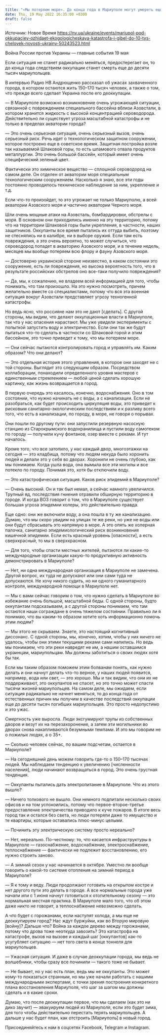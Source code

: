 ```yaml
---
title: "«Мы потеряем море». До конца года в Мариуполе могут умереть еще 10 тысяч человек. Советник мэра города рассказал, какие ужасы творят оккупанты"
date: Thu, 19 May 2022 16:35:00 +0300
draft: false
---
```

Источник: Новое Время https://nv.ua/ukraine/events/mariupol-pod-okkupaciey-ozhidaet-ekogologicheskaya-katastrofa-i-gibel-do-10-tys-chelovek-novosti-ukrainy-50243523.html


Война России против Украины — главные события 19 мая

Если ситуация не станет радикально меняться, предостерегает он, то до конца года следствием оккупации станет смерть еще до десяти тысяч мариупольцев.

В интервью Радио НВ Андрющенко рассказал об ужасах захваченного города, в котором остаются жить 150–170 тысяч человек, а также о том, что прежде всего сделает Украина после его деоккупации.

— В Мариуполе возможно возникновение очень угрожающей ситуации, связанной с повреждением специального бассейна вблизи Азовстали, в котором хранится жидкость с высокой концентрацией сероводорода. Действительно ли существует угроза масштабной катастрофы и не только в пределах акватории города?

— Это очень серьезная ситуация, очень серьезный вызов, очень серьезный риск. Речь идет о технологическом защитном сооружении, которое построено еще в советское время. Защитная постройка возле так называемой Шлаковой горы, то есть шламового отвала продуктов металлургии. Это очень большой бассейн, который имеет очень специфический зеленый цвет.

Фактически это химическое вещество — сплошной сероводород на самом деле. Он отделен от акватории моря специальным технологическим сооружением. Насколько я знаю, все эти годы постоянно проводилось техническое наблюдение за ним, укрепление и т.д.

Если что-то произойдет, то это угрожает не только Мариуполю, а всей акватории Азовского моря и частично акватории Черного моря.

Шли очень мощные атаки на Азовсталь, бомбардировки, обстрелы с моря. В основном они приходились именно на эту территорию, потому что на территории Шлаковой горы были укрепления, в частности, наших защитников. Оккупанты все время пытались их оттуда выбить, поэтому не стеснялись ни в калибре, ни в выборе оружия. Если там есть повреждения, а это очень вероятно, то может случиться, что сероводород попадет в акваторию Азовского моря, и в течение недель, месяцев мы вообще потеряем всю флору и фауну Азовского моря.

— Достоверно украинской стороне неизвестно, в каком состоянии это сооружение, есть ли повреждения, но высока вероятность того, что в результате российских обстрелов оно все-таки получило повреждения?

— Да, мы, к сожалению, не владеем всей информацией для того, чтобы понимать, что там произошло. На это нужно посмотреть, причем желательно вместе со специалистами, потому что вся эта военная ситуация вокруг Азовстали представляет угрозу техногенной катастрофы.

Но ведь ясно, что россияне нам это не дают [сделать]. С другой стороны, мы видим, что делают оккупационные власти в Мариуполе, так что у нас опасения нарастают. Мы уже увидели эксперименты с попыткой запустить воду и электричество. Если они так же будут пытаться что-то сделать в частности со Шлаковой горой и этим бассейном, это точно приведет к тому, что мы потеряем море.

— Они сейчас пытаются контролировать город и управлять им. Каким образом? Что они делают?

— Это отдельная история этого управления, в которое они заходят не с той стороны. Выглядит это следующим образом. Посредством коллаборации, понаходили определенного уровня мастеров с единственным стремлением — любой ценой сделать хорошую картинку, как жизнь возвращается в город.

В первую очередь это касалось, конечно, водоснабжения. Оно в том состоянии, что нужно начинать не с воды, а с канализации. Если не разобраться, как будет происходить циркуляция воды, это приведет к рисковым санитарно-экологическим последствиям и к разливу всего того, что есть в канализации, по городу, в море, не говоря о порывах.

Они пошли по другому пути: они запустили резервную насосную станцию из Старокрымского водохранилища и пустили воду самотеком по городу — получили кучу фонтанов, озер вместе с реками. И тут началось.

Кроме того, что все затопило, у нас каждый двор, многоэтажки на сегодня — это кладбища, потому что людям некуда было хоронить людей и делали это у себя во дворах. Хоронили не очень глубоко, как мы понимаем. Когда ушла вода, она вымыла все эти могилы и все потекло по городу. Понимая это, хотя бы отключили воду.

— Это катастрофическая ситуация. Каков риск эпидемий в Мариуполе?

— Очень высокий. Он и так был немал, а сейчас намного увеличился. Трупный яд, последствия гниения отравили обширную территорию в городе. И когда ВОЗ говорит о том, что в Мариуполе существует большая угроза эпидемии холеры, это действительно правда.

Еще одно: они же включили воду, а она пошла в ту же канализацию. Думаю, что мы скоро увидим на улицах те же реки, но уже не воды или они будут сбрасывать это напрямую в море. А это опять же холерная палочка, санитарно эпидемиологический риск возникновения кишечной эпидемии. Если есть красный уровень [опасности], а есть сверхкрасный, то мы в сверхкрасном.

— Для того, чтобы спасти местных жителей, пытаются ли какие-то международные организации какую-то продуктивную активность демонстрировать в Мариуполе?

— Нет, ни одна международная организация в Мариуполе не замечена. Другой вопрос, их туда не допускают или они сами туда не допускаются. Не хочу никого судить, но ни одного гуманитарного контроля, международной помощи в Мариуполе нет.

— Мы с вами сейчас говорим о том, что нужно сделать в Мариуполе во избежание очень большой, масштабной беды. С одной стороны, будто оккупантам подсказываем, а с другой стороны понимаем, что там остаются наши сограждане в очень тяжелом состоянии. Правильно ли я понимаю, что вы каким-то образом хотите хоть информационно помочь этим людям?

— Мы этого не скрываем. Знаете, это настоящий когнитивный диссонанс. С одной стороны, мы, конечно, хотим, чтобы у них ничего не удалось, чтобы они этими текущими реками сами напились. Но ведь мы понимаем, что эти реки навредят не им, а нашим оставшимся украинцам, мариупольцам. Мы должны заботиться о своих людях хотя бы так.

Если мы таким образом поможем этим болванам понять, как нужно делать и они начнут делать что-то верное, у наших людей появится, например, вода или свет, — это хорошо. Мы и так видим, что они их не поддерживают, это оккупантов не спасет, но это точно может спасти тысячи жизней мариупольцев. На самом деле, мы ожидаем, если ситуация радикально не начнет меняться, то до конца года от естественных причин мы получим в качестве последствий оккупации еще до десяти тысяч погибших мариупольцев. Это просто недопустимо и это ужас.

Смертность уже выросла. Люди эксгумируют трупы из собственных дворов и везут их на перезахоронение, а затем эти могильники во дворах снова накапливаются безумными темпами. И это мы говорим не о пожилых людях, а о 35+.

— Сколько человек сейчас, по вашим подсчетам, остается в Мариуполе?

— На сегодняшний день можем говорить где-то о 150–170 тысячах людей. Мы наблюдаем тенденцию к увеличению [численности населения], люди начинают возвращаться в город. Это очень грустная тенденция.

— Оккупанты пытались дать электропитание в Мариуполе. Что из этого вышло?

— Ничего толкового не вышло. Они немного подпитали несколько своих офисов и на том успокоились, потому что первое-второе-третье предоставление электричества приводило к куче пожаров. В итоге весь город так и остался без света, но люди потеряли даже то имущество и те квартиры, которые оставались плюс-минус целыми.

— Починить эту электрическую систему просто нереально?

— Нет, нереально. По-честному: то, что касается инфраструктуры в Мариуполе — газоснабжение, водоснабжение, электроснабжение, теплоснабжение — фактически не подлежит восстановлению, его нужно строить заново.

— А зимний сезон у нас начинается в октябре. Уместно ли вообще говорить о какой-то системе отопления на зимний период в Мариуполе?

— Я к тому и веду. Люди продолжают готовить на открытом костре и нет другого пути это делать в городе. А все нормальные города уже начали или с 1 июня начнут готовиться к отопительному сезону — это нормальная местная практика. В Мариуполе мало того, что об этом даже никто не говорит, а теплоснабжение невозможно сделать.

А что будет с горожанами, если наступят холода, а мы еще не деоккупируем город? Нас ждут буржуйки, как во Вторую мировую [войну]? Дальше что? Война за каждое дерево между горожанами, потому что дрова тоже неоткуда завозить? Это катастрофа на катастрофе, вызов на вызове и каждый шаг [оккупантов] как-то усугубляет ситуацию — нет того света в конце тоннеля для мариупольцев.

— Ужасная ситуация. И даже в случае деоккупации города, мы ведь не волшебники, чтобы сразу все починили — такого тоже не бывает.

— Не бывает, но у нас есть план, ведь мы не оккупанты. Это может кому-то показаться странным, но мы уже начали работать с нашими международными экспертами, с точки зрения построения конкретного плана восстановления Мариуполя, что шаг за шагом мы должны сделать и в какие сроки.

Думаю, что после деоккупации первое, что мы сделаем (как это ни дико звучит) — эвакуируем людей из Мариуполя, если это будет зима, для того чтобы действительно перестать терять мариупольцев. А дальше у нас будет план, как отстроить [Мариуполь] в новый город.

Присоединяйтесь к нам в соцсетях Facebook, Telegram и Instagram.
